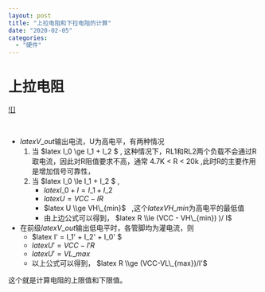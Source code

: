 ```yaml
---
layout: post
title: "上拉电阻和下拉电阻的计算"
date: "2020-02-05"
categories: 
  - "硬件"
---
```


# 上拉电阻

[![]](http://127.0.0.1/?attachment_id=2945)

 

- $latex V\_{out}$输出电流，U为高电平，有两种情况
    1. 当 $latex I\_0 \\ge I\_1 + I\_2 $ , 这种情况下，RL1和RL2两个负载不会通过R取电流，因此对R阻值要求不高，通常 4.7K < R < 20k ,此时R的主要作用是增加信号可靠性，
    2. 当 $latex I\_0 \\le I\_1 + I\_2 $ ,
        - $latex I\_0 + I = I\_1 + I\_2$
        - $latex U = VCC - IR$
        - $latex U \\ge VH\_{min}$   ,这个$latex VH\_{min}$为高电平的最低值
        - 由上边公式可以得到， $latex R \\le (VCC - VH\_{min}) )/ I$
- 在前级$latex V\_{out}$输出低电平时，各管脚均为灌电流，则
    - $latex I' = I\_1' + I\_2' + I\_0' $
    - $latex U' = VCC - I' R$
    - $latex U' = VL\_{max}$
    - 以上公式可以得到， $latex R \\ge (VCC-VL\_{max})/I'$

这个就是计算电阻的上限值和下限值。
